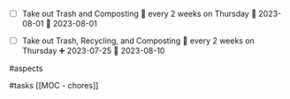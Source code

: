- [ ] Take out Trash and Composting 🔁 every 2 weeks on Thursday 🛫 2023-08-01 📅 2023-08-01
- [ ] Take out Trash, Recycling, and Composting 🔁 every 2 weeks on Thursday ➕ 2023-07-25 🛫 2023-08-10


#aspects 

#tasks 
[[MOC - chores]]
